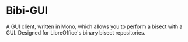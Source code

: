 Bibi-GUI
========

A GUI client, written in Mono, which allows you to perform a bisect with a GUI. Designed for LibreOffice's binary bisect repositories.

